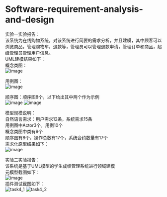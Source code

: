 # Software-requirement-analysis-and-design
实验一实验报告：  
该系统为在线购物系统，对该系统进行简要的需求分析，并且建模，其中顾客可以浏览商品，管理购物车，退款等，管理员可以管理退款申请，管理订单和商品，超级管理员管理用户信息。  
UML建模结果如下：  
概念类图：  
![image](https://github.com/EM-stan/Software-requirement-analysis-and-design/assets/56598330/a3bbafec-9552-4974-a111-c8e822ebfe2f)  

用例图：  
![image](https://github.com/EM-stan/Software-requirement-analysis-and-design/assets/56598330/f0f8d02c-e620-4641-a7a2-3385e5465906)  

顺序图：顺序图8个，以下给出其中两个作为示例  
![image](https://github.com/EM-stan/Software-requirement-analysis-and-design/assets/56598330/6c2ea939-9f9e-417b-a4f0-cc2955ad4604)
![image](https://github.com/EM-stan/Software-requirement-analysis-and-design/assets/56598330/4c68b2cd-62f7-4d4d-b36f-89036ab89c0b)  

模型规模说明：  
自然语言需求：用户需求12条，系统需求15条  
用例图中Actor3个，用例10个  
概念类图中类有9个  
顺序图有8个，操作总数有17个，系统合约数量有17个  
需求化原型结果如下：  
![image](https://github.com/EM-stan/Software-requirement-analysis-and-design/assets/56598330/256c0f41-6c97-4d30-8ff9-1d72a9e203a1)

实验二实验报告：  
该系统是基于UML模型的学生成绩管理系统进行领域建模  
元模型截图如下：  
 ![image](https://github.com/EM-stan/Software-requirement-analysis-and-design/assets/56598330/25a73460-8ee1-488f-aada-295227d7ed49)  
插件测试截图如下：  
![task4_1](https://github.com/EM-stan/Software-requirement-analysis-and-design/assets/56598330/2d60b263-6be6-4abd-936b-97484b3e0f5f) 
![task4_2](https://github.com/EM-stan/Software-requirement-analysis-and-design/assets/56598330/ca374cc6-29ae-4a55-8d77-5a1e14722ca6)  




